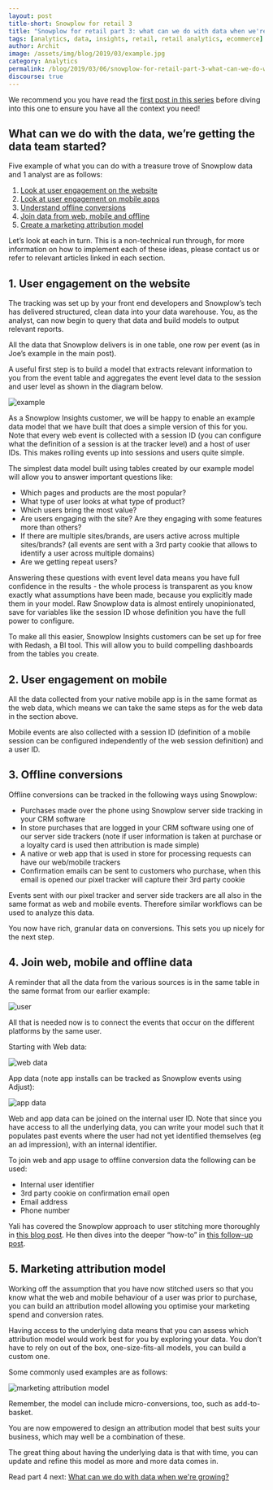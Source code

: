 ```yaml
---
layout: post
title-short: Snowplow for retail 3
title: "Snowplow for retail part 3: what can we do with data when we're getting started?"
tags: [analytics, data, insights, retail, retail analytics, ecommerce]
author: Archit
image: /assets/img/blog/2019/03/example.jpg
category: Analytics
permalink: /blog/2019/03/06/snowplow-for-retail-part-3-what-can-we-do-with-data-when-were-getting-started/
discourse: true
---
```


We recommend you you have read the [first post in this series][part-1] before diving into this one to ensure you have all the context you need!

<h2>What can we do with the data, we’re getting the data team started?</h2>

Five example of what you can do with a treasure trove of Snowplow data and 1 analyst are as follows:

1. [Look at user engagement on the website](#web)
2. [Look at user engagement on mobile apps](#mobile)
3. [Understand offline conversions](#offline)
4. [Join data from web, mobile and offline](#join)
5. [Create a marketing attribution model](#model)

Let’s look at each in turn. This is a non-technical run through, for more information on how to implement each of these ideas, please contact us or refer to relevant articles linked in each section.

<h2 id="web">1. User engagement on the website</h2>

The tracking was set up by your front end developers and Snowplow’s tech has delivered structured, clean data into your data warehouse. You, as the analyst, can now begin to query that data and build models to output relevant reports.

All the data that Snowplow delivers is in one table, one row per event (as in Joe’s example in the main post).

A useful first step is to build a model that extracts relevant information to you from the event table and aggregates the event level data to the session and user level as shown in the diagram below.


![example][example]

As a Snowplow Insights customer, we will be happy to enable an example data model that we have built that does a simple version of this for you. Note that every web event is collected with a session ID (you can configure what the definition of a session is at the tracker level) and a host of user IDs. This makes rolling events up into sessions and users quite simple.

The simplest data model built using tables created by our example model will allow you to answer important questions like:

- Which pages and products are the most popular?
- What type of user looks at what type of product?
- Which users bring the most value?
- Are users engaging with the site? Are they engaging with some features more than others?
- If there are multiple sites/brands, are users active across multiple sites/brands? (all events are sent with a 3rd party cookie that allows to identify a user across multiple domains)
- Are we getting repeat users?

Answering these questions with event level data means you have full confidence in the results - the whole process is transparent as you know exactly what assumptions have been made, because you explicitly made them in your model. Raw Snowplow data is almost entirely unopinionated, save for variables like the session ID whose definition you have the full power to configure.

To make all this easier, Snowplow Insights customers can be set up for free with Redash, a BI tool. This will allow you to build compelling dashboards from the tables you create.

<h2 id="mobile">2. User engagement on mobile</h2>

All the data collected from your native mobile app is in the same format as the web data, which means we can take the same steps as for the web data in the section above.

Mobile events are also collected with a session ID (definition of a mobile session can be configured independently of the web session definition) and a user ID.

<h2 id="offline">3. Offline conversions</h2>

Offline conversions can be tracked in the following ways using Snowplow:

- Purchases made over the phone using Snowplow server side tracking in your CRM software
- In store purchases that are logged in your CRM software using one of our server side trackers (note if user information is taken at purchase or a loyalty card is used then attribution is made simple)
- A native or web app that is used in store for processing requests can have our web/mobile trackers
- Confirmation emails can be sent to customers who purchase, when this email is opened our pixel tracker will capture their 3rd party cookie

Events sent with our pixel tracker and server side trackers are all also in the same format as web and mobile events. Therefore similar workflows can be used to analyze this data.

You now have rich, granular data on conversions. This sets you up nicely for the next step.


<h2 id="join">4. Join web, mobile and offline data</h2>

A reminder that all the data from the various sources is in the same table in the same format from our earlier example:

![user][cookie]

All that is needed now is to connect the events that occur on the different platforms by the same user.

Starting with Web data:

![web data][web]

App data (note app installs can be tracked as Snowplow events using Adjust):

![app data][app]

Web and app data can be joined on the internal user ID. Note that since you have access to all the underlying data, you can write your model such that it populates past events where the user had not yet identified themselves (eg an ad impression), with an internal identifier.

To join web and app usage to offline conversion data the following can be used:
- Internal user identifier
- 3rd party cookie on confirmation email open
- Email address
- Phone number

Yali has covered the Snowplow approach to user stitching more thoroughly in [this blog post][stitching]. He then dives into the deeper “how-to” in [this follow-up post][identity].

<h2 id="model">5. Marketing attribution model</h2>

Working off the assumption that you have now stitched users so that you know what the web and mobile behaviour of a user was prior to purchase, you can build an attribution model allowing you optimise your marketing spend and conversion rates.

Having access to the underlying data means that you can assess which attribution model would work best for you by exploring your data. You don’t have to rely on out of the box, one-size-fits-all models, you can build a custom one.

Some commonly used examples are as follows:

![marketing attribution model][model]

Remember, the model can include micro-conversions, too, such as add-to-basket.

You are now empowered to design an attribution model that best suits your business, which may well be a combination of these.

The great thing about having the underlying data is that with time, you can update and refine this model as more and more data comes in.

Read part 4 next: [What can we do with data when we're growing?][part-4]








[part-1]: /blog/2019/03/06/snowplow-for-retail-part-1-how-can-I-use-snowplow/

[part-4]: /blog/2019/03/06/snowplow-for-retail-part-4-what-can-we-do-with-data-when-were-growing/


[example]: /assets/img/blog/2019/03/example.jpg

[cookie]: /assets/img/blog/2019/03/cookie.png

[web]: /assets/img/blog/2019/03/web-data.png

[app]: /assets/img/blog/2019/03/app-data.png

[stitching]: https://snowplowanalytics.com/blog/2014/04/16/identity-stitching-snowplow-vs-google-universal-analytics-kissmetrics-and-mixpanel/

[identity]: https://discourse.snowplowanalytics.com/t/identifying-users-identity-stitching/31

[model]: /assets/img/blog/2019/03/model.png
